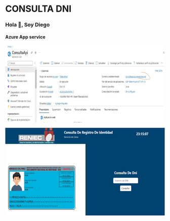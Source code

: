# CONSULTA DNI
### Hola 👋, Soy Diego
#### Azure App service

![Azure App service ](https://raw.githubusercontent.com/DiegoMelendezH/ConsultaDNI/main/CAPAAPSERVICE.png)

![Consulta DNI ](https://raw.githubusercontent.com/DiegoMelendezH/ConsultaDNI/main/CAPDEWEB.png)
